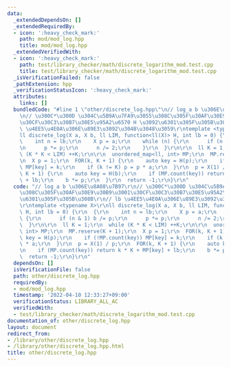 ```yaml
---
data:
  _extendedDependsOn: []
  _extendedRequiredBy:
  - icon: ':heavy_check_mark:'
    path: mod/mod_log.hpp
    title: mod/mod_log.hpp
  _extendedVerifiedWith:
  - icon: ':heavy_check_mark:'
    path: test/library_checker/math/discrete_logarithm_mod.test.cpp
    title: test/library_checker/math/discrete_logarithm_mod.test.cpp
  _isVerificationFailed: false
  _pathExtension: hpp
  _verificationStatusIcon: ':heavy_check_mark:'
  attributes:
    links: []
  bundledCode: "#line 1 \"other/discrete_log.hpp\"\n// log_a b \u306E\u8A08\u7B97\r\
    \n// \u300C*\u300D \u304C\u5B9A\u7FA9\u3055\u308C\u305F\u30AF\u30E9\u30B9\u3001\
    \u30CF\u30C3\u30B7\u30E5\u95A2\u6570 H \u3092\u6301\u305F\u305B\u308B\r\n// lb\
    \ \u4EE5\u4E0A\u306E\u89E3\u3092\u304B\u3048\u3059\r\ntemplate <typename X>\r\n\
    ll discrete_log(X a, X b, ll LIM, function<ll(X)> H, int lb = 0) {\r\n  {\r\n\
    \    int n = lb;\r\n    X p = a;\r\n    while (n) {\r\n      if (n & 1) b /= p;\r\
    \n      p *= p;\r\n      n /= 2;\r\n    }\r\n  }\r\n\r\n  ll K = 1;\r\n  while\
    \ (K * K < LIM) ++K;\r\n\r\n  unordered_map<ll, int> MP;\r\n  MP.reserve(K + 1);\r\
    \n  X p = 1;\r\n  FOR(k, K + 1) {\r\n    auto key = H(p);\r\n    if (!MP.count(key))\
    \ MP[key] = k;\r\n    if (k != K) p = p * a;\r\n  }\r\n  p = X(1) / p;\r\n  FOR(k,\
    \ K + 1) {\r\n    auto key = H(b);\r\n    if (MP.count(key)) return k * K + MP[key]\
    \ + lb;\r\n    b *= p;\r\n  }\r\n  return -1;\r\n}\r\n"
  code: "// log_a b \u306E\u8A08\u7B97\r\n// \u300C*\u300D \u304C\u5B9A\u7FA9\u3055\
    \u308C\u305F\u30AF\u30E9\u30B9\u3001\u30CF\u30C3\u30B7\u30E5\u95A2\u6570 H \u3092\
    \u6301\u305F\u305B\u308B\r\n// lb \u4EE5\u4E0A\u306E\u89E3\u3092\u304B\u3048\u3059\
    \r\ntemplate <typename X>\r\nll discrete_log(X a, X b, ll LIM, function<ll(X)>\
    \ H, int lb = 0) {\r\n  {\r\n    int n = lb;\r\n    X p = a;\r\n    while (n)\
    \ {\r\n      if (n & 1) b /= p;\r\n      p *= p;\r\n      n /= 2;\r\n    }\r\n\
    \  }\r\n\r\n  ll K = 1;\r\n  while (K * K < LIM) ++K;\r\n\r\n  unordered_map<ll,\
    \ int> MP;\r\n  MP.reserve(K + 1);\r\n  X p = 1;\r\n  FOR(k, K + 1) {\r\n    auto\
    \ key = H(p);\r\n    if (!MP.count(key)) MP[key] = k;\r\n    if (k != K) p = p\
    \ * a;\r\n  }\r\n  p = X(1) / p;\r\n  FOR(k, K + 1) {\r\n    auto key = H(b);\r\
    \n    if (MP.count(key)) return k * K + MP[key] + lb;\r\n    b *= p;\r\n  }\r\n\
    \  return -1;\r\n}\r\n"
  dependsOn: []
  isVerificationFile: false
  path: other/discrete_log.hpp
  requiredBy:
  - mod/mod_log.hpp
  timestamp: '2022-04-10 12:33:27+09:00'
  verificationStatus: LIBRARY_ALL_AC
  verifiedWith:
  - test/library_checker/math/discrete_logarithm_mod.test.cpp
documentation_of: other/discrete_log.hpp
layout: document
redirect_from:
- /library/other/discrete_log.hpp
- /library/other/discrete_log.hpp.html
title: other/discrete_log.hpp
---
```

